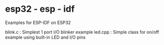 # esp32 - esp - idf
Examples for ESP-IDF on ESP32

blink.c : Simplest 1 port I/O blinker example
led.cpp : Simple class for on/off example using built-in LED and I/O pins

